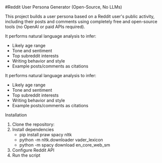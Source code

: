 #Reddit User Persona Generator (Open-Source, No LLMs)

This project builds a user persona based on a Reddit user's public activity, including their posts and comments using completely free and open-source tools (no OpenAI or paid APIs required).

It performs natural language analysis to infer:
- Likely age range
- Tone and sentiment
- Top subreddit interests
- Writing behavior and style
- Example posts/comments as citations

It performs natural language analysis to infer:
- Likely age range
- Tone and sentiment
- Top subreddit interests
- Writing behavior and style
- Example posts/comments as citations

 Installation
1. Clone the repository:
2. Install dependencies
   - pip install praw spacy nltk
   - python -m nltk.downloader vader_lexicon
   - python -m spacy download en_core_web_sm
3. Configure Reddit API
4. Run the script
